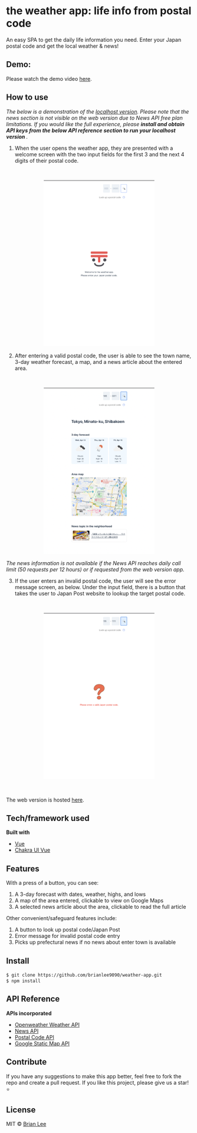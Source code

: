 # the weather app: life info from postal code
An easy SPA to get the daily life information you need. 
Enter your Japan postal code and get the local weather & news!

## Demo:
Please watch the demo video [here](https://drive.google.com/file/d/1RW_WP2yGHn7uDur2T74duTVIX7oYGcVF/view?usp=sharing).

## How to use
*The below is a demonstration of the <ins>localhost version</ins>. Please note that the news section is not visible on the web version due to News API free plan limitations. If you would like the full experience, please <strong>install and obtain API keys from the below API reference section to run your localhost version </strong>.*

1. When the user opens the weather app, they are presented with a welcome screen with the two input fields for the first 3 and the next 4 digits of their postal code.
<br>
<p align="center">
<img src="./img/welcome.png" alt="welcome-page" height="450px" margin="auto"></img>
</p>

2. After entering a valid postal code, the user is able to see the town name, 3-day weather forecast, a map, and a news article about the entered area.


<br>
<p align="center">
<img src="./img/full info.png" alt="full-info" height="450px" margin="auto"></img>  </div> </p>

*The news information is not available if the News API reaches daily call limit \(50 requests per 12 hours\) or if requested from the web version app.*

3. If the user enters an invalid postal code, the user will see the error message screen, as below. Under the input field, there is a button that takes the user to Japan Post website to lookup the target postal code.
<br>
<p align="center">
<img src="./img/no info.png" alt="no-info" height="450px" margin="auto"></img> </p>
<br>

The web version is hosted [here](https://weather-app-brianlee9090.vercel.app/).

## Tech/framework used
<b>Built with</b>
- [Vue](https://vuejs.org/)
- [Chakra UI Vue](https://vue.chakra-ui.com/)

## Features
With a press of a button, you can see:
1. A 3-day forecast with dates, weather, highs, and lows
2. A map of the area entered, clickable to view on Google Maps
3. A selected news article about the area, clickable to read the full article

Other convenient/safeguard features include:
1. A button to look up postal code/Japan Post
2. Error message for invalid postal code entry
3. Picks up prefectural news if no news about enter town is available

## Install

    $ git clone https://github.com/brianlee9090/weather-app.git
    $ npm install

## API Reference
<b>APIs incorporated</b>
- [Openweather Weather API](https://openweathermap.org/)
- [News API](https://newsapi.org/)
- [Postal Code API](https://github.com/madefor/postal-code-api/)
- [Google Static Map API](https://developers.google.com/maps/documentation/maps-static)

## Contribute
If you have any suggestions to make this app better, feel free to fork the repo and create a pull request.
If you like this project, please give us a star! ⭐️

## License
MIT © [Brian Lee](https://github.com/brianlee9090)
